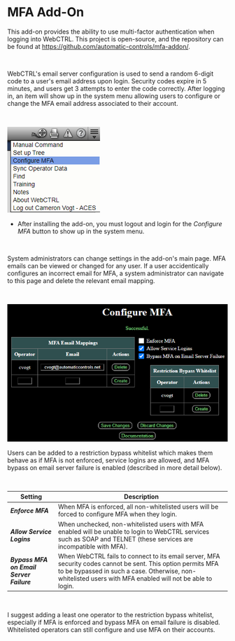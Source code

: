 
# MFA Add-On

This add-on provides the ability to use multi-factor authentication when logging into WebCTRL. This project is open-source, and the repository can be found at <https://github.com/automatic-controls/mfa-addon/>.

<br>

WebCTRL's email server configuration is used to send a random 6-digit code to a user's email address upon login. Security codes expire in 5 minutes, and users get 3 attempts to enter the code correctly. After logging in, an item will show up in the system menu allowing users to configure or change the MFA email address associated to their account.

<br>

![](./images/system_menu.png)

- After installing the add-on, you must logout and login for the *Configure MFA* button to show up in the system menu.

<br>

System administrators can change settings in the add-on's main page. MFA emails can be viewed or changed for any user. If a user accidentically configures an incorrect email for MFA, a system administrator can navigate to this page and delete the relevant email mapping.

<br>

![](./images/main_page.png)

Users can be added to a restriction bypass whitelist which makes them behave as if MFA is not enforced, service logins are allowed, and MFA bypass on email server failure is enabled (described in more detail below).

<br>

| Setting | Description |
| - | - |
| ***Enforce MFA*** | When MFA is enforced, all non-whitelisted users will be forced to configure MFA when they login. |
| ***Allow Service Logins*** | When unchecked, non-whitelisted users with MFA enabled will be unable to login to WebCTRL services such as SOAP and TELNET (these services are incompatible with MFA). |
| ***Bypass MFA on Email Server Failure*** | When WebCTRL fails to connect to its email server, MFA security codes cannot be sent. This option permits MFA to be bypassed in such a case. Otherwise, non-whitelisted users with MFA enabled will not be able to login. |

<br>

I suggest adding a least one operator to the restriction bypass whitelist, especially if MFA is enforced and bypass MFA on email failure is disabled. Whitelisted operators can still configure and use MFA on their accounts.